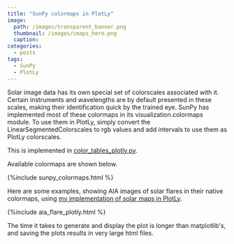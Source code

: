 ```yaml
---
title: "SunPy colormaps in PlotLy"
image: 
  path: /images/transparent_banner.png
  thumbnail: /images/cmaps_hero.png
  caption:
categories:
  - posts
tags:
  - SunPy
  - PlotLy
---
```


Solar image data has its own special set of colorscales associated with it. Certain instruments and wavelengths are by default presented in these scales, making their identification quick by the trained eye. SunPy has implemented most of these colormaps in its visualization.colormaps module. To use them in PlotLy, simply convert the LinearSegmentedColorscales to rgb values and add intervals to use them as PlotLy colorscales.

This is implemented in [color_tables_plotly.py](https://github.com/elastufka/solar_all_purpose/blob/main/color_tables_plotly.py). 

Available colormaps are shown below.

{%include sunpy_colormaps.html %}

Here are some examples, showing AIA images of solar flares in their native colormaps, using [my implementation of solar maps in PlotLy](https://elastufka.github.io/SAX-XRS_figures/posts/2021/09/15/Displaying_sunpy_maps_with_PlotLy.html).

{%include aia_flare_plotly.html %}

The time it takes to generate and display the plot is longer than matplotlib's, and saving the plots results in very large html files.
